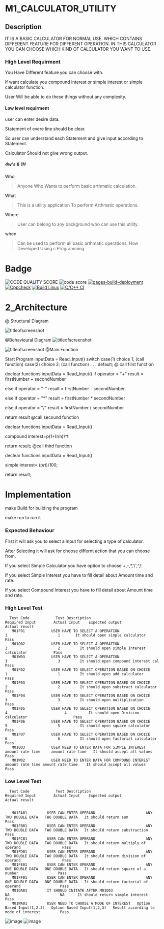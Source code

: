 # M1_CALCULATOR_UTILITY
## Description

IT IS A BASIC CALCULATOR FOR NORMAL USE.
WHICH CONTAINS DIFFERENT FEATURE FOR DIFFERENT OPERATION.
IN THIS CALCULATOR YOU CAN CHOOSE WHICH KIND OF CALCULATOR YOU WANT TO USE.

### High Level Requirment

You Have Different feature you can choose with.

If want calculate you compound interest or simple interest or simple calculator function.

User Will be able to do these things without any complexity.

#### Low level requirment

user can enter desire data.

Statement of evere line should be clear.

So user can understand each Statement and give input according to Statement.

Calculator Should not give wrong output.
##### 4w's & 1H

Who 
  >Anyone Who Wants to perform basic arthmatic calculation.

What
  >This is a utility application To perform Arthmatic operations.

Where
  >User can belong to any background who can use this utility.

when
  >Can be used to perform all basic arthmatic operations.
How
  >Developed Using c Programming
# Badge
![CODE QUALITY SCORE](https://api.codiga.io/project/30927/score/svg)
![code score](https://api.codiga.io/project/30927/status/svg)
[![pages-build-deployment](https://github.com/RitikSingh0523/M1_CALCULATOR_UTILITY/actions/workflows/pages/pages-build-deployment/badge.svg)](https://github.com/RitikSingh0523/M1_CALCULATOR_UTILITY/actions/workflows/pages/pages-build-deployment)
[![Cppcheck](https://github.com/RitikSingh0523/M1_CALCULATOR_UTILITY/actions/workflows/cppcheck.yml/badge.svg)](https://github.com/RitikSingh0523/M1_CALCULATOR_UTILITY/actions/workflows/cppcheck.yml)
[![Build Linux](https://github.com/RitikSingh0523/M1_CALCULATOR_UTILITY/actions/workflows/Build-Linux.yml/badge.svg)](https://github.com/RitikSingh0523/M1_CALCULATOR_UTILITY/actions/workflows/Build-Linux.yml)
[![C/C++ CI](https://github.com/RitikSingh0523/M1_CALCULATOR_UTILITY/actions/workflows/c-cpp.yml/badge.svg)](https://github.com/RitikSingh0523/M1_CALCULATOR_UTILITY/actions/workflows/c-cpp.yml)
# 2_Architecture

@ Structural Diagram

![titleofscreenshot](https://github.com/RitikSingh0523/M1_CALCULATOR_UTILITY/blob/main/2_Architecture/structuraldiagram.png)

@Behavioural Diagram
![titleofscreenshot](https://github.com/RitikSingh0523/M1_CALCULATOR_UTILITY/blob/main/2_Architecture/behaviouraldiagram.png)



![titleofscreenshot](https://github.com/RitikSingh0523/M1_CALCULATOR_UTILITY/blob/main/2_Architecture/Function1.png)
@Main Function

Start Program
inputData = Read_Input()
switch
case(1)
choice 1;
(call function)
case(2)
choice 2;
(call function)
.
.
.
default;
@ call first function

declear functions
inputData = Read_Input()
if operator = "+" result = firstNumber + secondNumber

else if operator = "-" result = firstNumber - secondNumber

else if operator = "*" result = firstNumber * secondNumber

else if operator = "/" result = firstNumber / secondNumber

return result
@call secound function

declear functions
inputData = Read_Input()

compound interest=p(1+(r/n))^t

return result;
@call third function

declear functions
inputData = Read_Input()

simple interest= (p*r*t)/100;

return result;
# Implementation
make Build for building the program

make run to run it

### Expected Behaviour 
 First it will ask you to select a input for selecting a type of calculator.
 
 After Selecting it will ask for choose differnt action that you can choose from.
 
 If you select Simple Calculator you have option to choose +,-,*,'/',^,!.
 
 If you select Simple Interest you have to fill detail about Amount time and rate.
 
 If you select Compound Interest you have to fill detail about Amount time and rate.
### High Level Test
      Test Code	           Test Description	                        Required Input	      Actual Input	  Expected output	                               Actual result
       M01F01	         USER HAVE TO SELECT A OPERATION                  	1	                    1       It should open simple calculator	                   Pass
       M01Q02	         USER HAVE TO SELECT A OPERATION	                2	                    2	      It should open simple Interest calculator	           Pass
       M01W03	         USER HAVE TO SELECT A OPERATION	                3	                    3	      It should open compound interest cal	               Pass
       M01F02	         USER HAVE TO SELECT OPERATION BASED ON CHOICE    	1	                    1	      It should open add calculator	                       Pass
       M01F03	         USER HAVE TO SELECT OPERATION BASED ON CHOICE	        2	                    2	      It should open substract calculator	                 Pass
       M01F04	         USER HAVE TO SELECT OPERATION BASED ON CHOICE	        3	                    3	      It should open multiplication	                       Pass
       M01F05	         USER HAVE TO SELECT OPERATION BASED ON CHOICE	        4                   	   4	      It should open Division calculator	                 Pass
       M01F06	         USER HAVE TO SELECT OPERATION BASED ON CHOICE	        5	                    5	      It shuold open square calculator	                   Pass
       M01F07	         USER HAVE TO SELECT OPERATION BASED ON CHOICE	        6	                    6	      It should open factorial calculator                  Pass 
       M01Q03     	     USER NEED TO ENTER DATA FOR SIMPLE INTEREST	amount rate time 	 amount rate time	It should accept all values	                         Pass
       M01W02	         USER NEED TO ENTER DATA FOR COMPOUND INTEREST amount rate time	amount rate time	It should accept all values	                         Pass
### Low Level Test

      Test Code	           Test Description	                        Required Input	      Actual Input	  Expected output	                               Actual result


       M01FA01	       USER CAN ENTER OPERAND	                    ANY TWO DOUBLE DATA	  TWO DOUBLE DATA	It should return sum	                               Pass
       M01FB01	       USER CAN ENTER OPERAND	                    ANY TWO DOUBLE DATA	  TWO DOUBLE DATA	It should return substraction	                       Pass
       M01FC01	       USER CAN ENTER OPERAND	                    ANY TWO DOUBLE DATA	  TWO DOUBLE DATA	It should return multiply of operand	               Pass
       M01FD01	       USER CAN ENTER OPERAND	                    ANY TWO DOUBLE DATA	  TWO DOUBLE DATA	It should return division of operand	               Pass
       M01FE01	       USER CAN ENTER OPERAND	                    ANY ONE DOUBLE DATA	  ONE DOUBLE DATA	It should return square of a number	                 Pass
       M01FF01	       USER CAN ENTER OPERAND	                    ANY ONE DOUBLE DATA	  ONE DOUBLE DATA	It should return factorial of operand	               Pass
       M01QA01	       IT SHOULD INITATE AFTER M01Q03	                   NA	                    NA	    It should return simple interest     	               Pass
       M01WA01	       USER NEED TO CHOOSE A MODE OF INTEREST	Option Based Input(1,2,3)	Option Based Input(1,2,3)	Result according to mode of interest	     Pass
       
  ![image](https://user-images.githubusercontent.com/63330246/153559976-75018af0-08f9-46be-a3e3-07bde2835833.png)
  ![image](https://github.com/RitikSingh0523/M1_CALCULATOR_UTILITY/blob/main/4_Testcase_output/TEST%20AUTOMATED.png)
